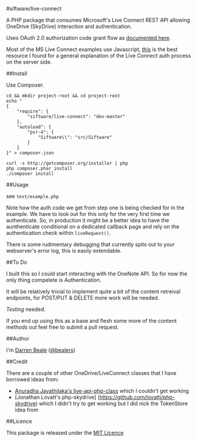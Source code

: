 #siftware/live-connect

A PHP package that consumes Microsoft's Live Connect REST API allowing OneDrive (SkyDrive) interaction and authentication.

Uses OAuth 2.0 authorization code grant flow as [documented here](http://msdn.microsoft.com/en-us/library/live/hh243647.aspx).

Most of the MS Live Connect examples use Javascript, [this](http://msdn.microsoft.com/en-us/library/live/hh243649.aspx) is the best resource I found for a general explanation of the Live Connect auth process on the server side.

##Install

Use Composer.

    cd && mkdir project-root && cd project-root
    echo "
    {
        "require": {
            "siftware/live-connect": "dev-master"
        },
        "autoload": {
            "psr-4": {
                "Siftware\\": "src/Siftware"
            }
        }
    }" > composer.json

    curl -s http://getcomposer.org/installer | php
    php composer.phar install
    ./composer install


##Usage

see `test/example.php`

Note how the auth code we get from step one is being checked for in the example. We have to look out for this only for the very first time we authenticate. So, in production it might be a better idea to have the aunthenticate conditional on a dedicated callback page and rely on the authentication check within `liveRequest()`.

There is some rudimentary debugging that currently spits out to your webserver's error log, this is easily extendable.

##To Do

I built this so I could start interacting with the OneNote API. So for now the only thing compelete is Authentication.

It will be relatively trivial to implement quite a bit of the content retreival endpoints, for POST/PUT & DELETE more work will be needed.

*Testing* needed.

If you end up using this as a base and flesh some more of the content methods out feel free to submit a pull request.

##Author

I'm [Darren Beale](http://beale.rs) ([@bealers](http://twitter.com/bealers))

##Credit

 There are a couple of other OneDrive/LiveConnect classes that I have borrowed ideas from:

  - [Anuradha Jayathilaka's live-api-php-class](https://github.com/astroanu/live-api-php-class) which I couldn't get working
  - [Jonathan Lovatt's php-skydrive] (https://github.com/lovattj/php-skydrive) which I didn't try to get working but I did nick the TokenStore idea from

##Licence

 This package is released under the [MIT Licence](http://opensource.org/licenses/MIT)